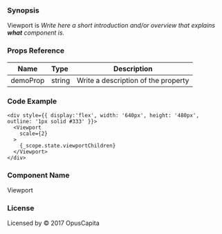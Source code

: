 ### Synopsis

Viewport is 
*Write here a short introduction and/or overview that explains **what** component is.*

### Props Reference

| Name                           | Type                    | Description                                                 |
| ------------------------------ | :---------------------- | ----------------------------------------------------------- |
| demoProp                       | string                  | Write a description of the property                         |

### Code Example

```
<div style={{ display:'flex', width: '640px', height: '480px', outline: '1px solid #333' }}>
  <Viewport 
    scale={2}
  >
    {_scope.state.viewportChildren}
  </Viewport>
</div>
```

### Component Name

Viewport

### License

Licensed by © 2017 OpusCapita

